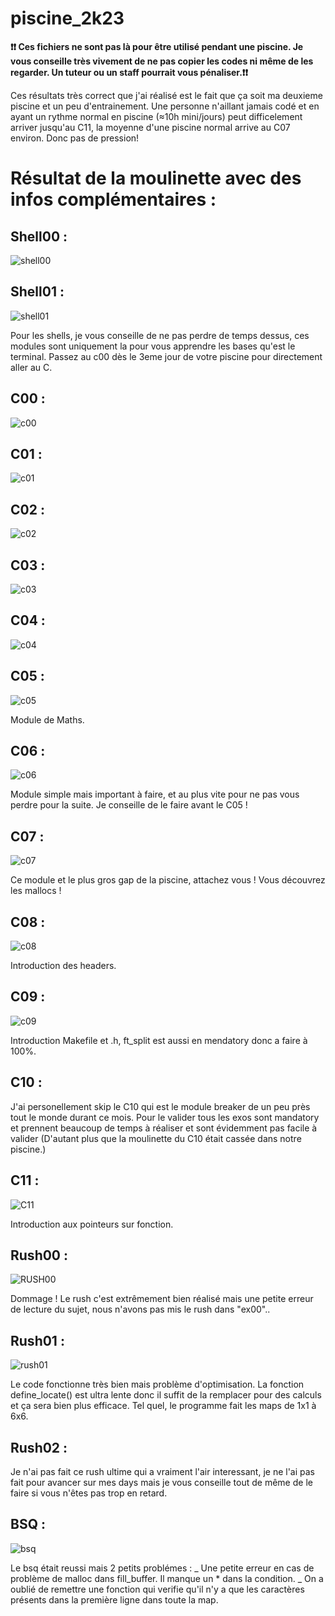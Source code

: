 # piscine_2k23

<strong>❗❗ Ces fichiers ne sont pas là pour être utilisé pendant une piscine. Je vous conseille très vivement de ne pas copier les codes ni même de les regarder. Un tuteur ou un staff pourrait vous pénaliser.❗❗</strong>

Ces résultats très correct que j'ai réalisé est le fait que ça soit ma deuxieme piscine et un peu d'entrainement. Une personne n'aillant jamais codé et en ayant un rythme normal en piscine (≈10h mini/jours) peut difficelement arriver jusqu'au C11, la moyenne d'une piscine normal arrive au C07 environ. Donc pas de pression!

<h1>Résultat de la moulinette avec des infos complémentaires : </h1>

<h2>Shell00 :</h2>

![shell00](https://github.com/Misthaa/piscine_2k23/assets/113677180/36cffc7d-d0d8-4beb-8862-b674d39f8522)

<h2>Shell01 :</h2>

![shell01](https://github.com/Misthaa/piscine_2k23/assets/113677180/fc93baaf-4a86-4d8e-b5c9-6e558d4666d1)

Pour les shells, je vous conseille de ne pas perdre de temps dessus, ces modules sont uniquement la pour vous apprendre les bases qu'est le terminal. Passez au c00 dès le 3eme jour de votre piscine pour directement aller au C.

<h2>C00 :</h2>

![c00](https://github.com/Misthaa/piscine_2k23/assets/113677180/2dc7c670-cba4-4408-974b-0446407a7992)

<h2>C01 :</h2>

![c01](https://github.com/Misthaa/piscine_2k23/assets/113677180/0185cf05-6416-42c2-8e4e-5b956d2d1209)

<h2>C02 :</h2>

![c02](https://github.com/Misthaa/piscine_2k23/assets/113677180/b036a48a-0ab0-4fc8-a38c-3437b857398b)

<h2>C03 :</h2>

![c03](https://github.com/Misthaa/piscine_2k23/assets/113677180/c63dd35d-48be-4d6f-b88b-78309f4dbe89)

<h2>C04 :</h2>

![c04](https://github.com/Misthaa/piscine_2k23/assets/113677180/2f5069b5-aa11-489b-bf39-985300f07e53)

<h2>C05 :</h2>

![c05](https://github.com/Misthaa/piscine_2k23/assets/113677180/06b9d68e-b19d-4a0c-ab13-e253dd49441e)

Module de Maths.

<h2>C06 :</h2>

![c06](https://github.com/Misthaa/piscine_2k23/assets/113677180/66a5ae17-7dbb-4bd4-b4c8-8c37bc428ba2)

Module simple mais important à faire, et au plus vite pour ne pas vous perdre pour la suite. Je conseille de le faire avant le C05 !

<h2>C07 :</h2>

![c07](https://github.com/Misthaa/piscine_2k23/assets/113677180/9bbce0d9-8e69-46ad-9bac-2456f5c17e8f)

Ce module et le plus gros gap de la piscine, attachez vous ! Vous découvrez les mallocs !

<h2>C08 :</h2>

![c08](https://github.com/Misthaa/piscine_2k23/assets/113677180/6ef9d51b-e8ec-416d-a728-2e8cd339c5fb)

Introduction des headers.

<h2>C09 :</h2>

![c09](https://github.com/Misthaa/piscine_2k23/assets/113677180/f6221009-46db-4f77-ae9a-bd7f351e55a2)

Introduction Makefile et .h, ft_split est aussi en mendatory donc a faire à 100%.

<h2>C10 :</h2>

J'ai personellement skip le C10 qui est le module breaker de un peu près tout le monde durant ce mois. Pour le valider tous les exos sont mandatory et prennent beaucoup de temps à réaliser et sont évidemment pas facile à valider (D'autant plus que la moulinette du C10 était cassée dans notre piscine.)

<h2>C11 :</h2>

![C11](https://github.com/Misthaa/piscine_2k23/assets/113677180/223c2242-ba85-404e-8f1d-89a70a04a80f)

Introduction aux pointeurs sur fonction.

<h2>Rush00 :</h2>

![RUSH00](https://github.com/Misthaa/piscine_2k23/assets/113677180/db4e1c42-2fe5-4ae7-8e02-005fe4f68098)

Dommage ! Le rush c'est extrêmement bien réalisé mais une petite erreur de lecture du sujet, nous n'avons pas mis le rush dans "ex00"..

<h2>Rush01 :</h2>

![rush01](https://github.com/Kum1ta/piscine_072023/assets/59119791/45493f9e-0649-4f1e-96de-9ec59d0f3151)

Le code fonctionne très bien mais problème d'optimisation. La fonction define_locate() est ultra lente donc il suffit de la remplacer pour des calculs et ça sera bien plus efficace. Tel quel, le programme fait les maps de 1x1 à 6x6.

<h2>Rush02 :</h2>

Je n'ai pas fait ce rush ultime qui a vraiment l'air interessant, je ne l'ai pas fait pour avancer sur mes days mais je vous conseille tout de même de le faire si vous n'êtes pas trop en retard.

<h2>BSQ :</h2>

![bsq](https://github.com/Kum1ta/piscine_072023/assets/59119791/114a7f5c-f754-427d-a42f-6f24b9c22024)

Le bsq était reussi mais 2 petits problémes : 
_ Une petite erreur en cas de problème de malloc dans fill_buffer. Il manque un * dans la condition.
_ On a oublié de remettre une fonction qui verifie qu'il n'y a que les caractères présents dans la première ligne dans toute la map.

